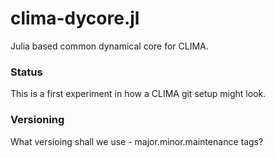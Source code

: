 # clima-dycore.jl
Julia based common dynamical core for CLIMA. 

### Status
This is a first experiment in how a CLIMA git setup might look. 

### Versioning
What versioing shall we use - major.minor.maintenance tags?
